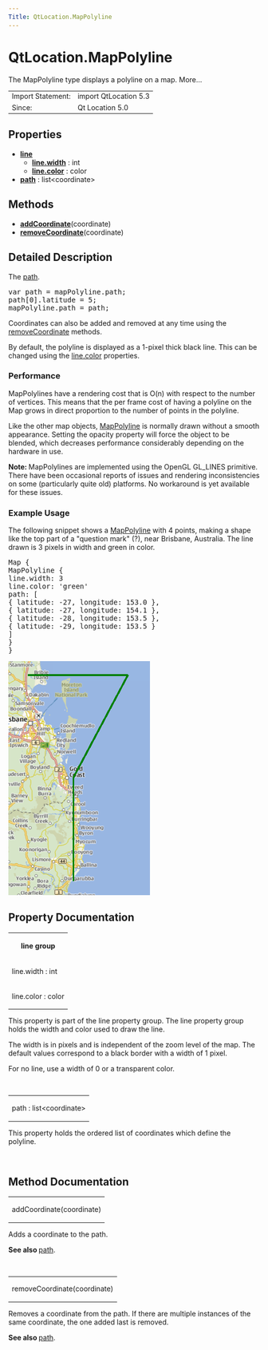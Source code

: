 ```yaml
---
Title: QtLocation.MapPolyline
---
```


# QtLocation.MapPolyline

<span class="subtitle"></span>
<!-- $$$MapPolyline-brief -->
<p>The MapPolyline type displays a polyline on a map. More...</p>
<!-- @@@MapPolyline -->
<table class="alignedsummary">
<tr><td class="memItemLeft rightAlign topAlign"> Import Statement:</td><td class="memItemRight bottomAlign"> import QtLocation 5.3</td></tr><tr><td class="memItemLeft rightAlign topAlign"> Since:</td><td class="memItemRight bottomAlign">  Qt Location 5.0</td></tr></table><ul>
</ul>
<h2 id="properties">Properties</h2>
<ul>
<li class="fn"><b><b><a href="#line-prop">line</a></b></b><ul>
<li class="fn"><b><b><a href="#line.width-prop">line.width</a></b></b> : int</li>
<li class="fn"><b><b><a href="#line.color-prop">line.color</a></b></b> : color</li>
</ul>
</li>
<li class="fn"><b><b><a href="#path-prop">path</a></b></b> : list&lt;coordinate&gt;</li>
</ul>
<h2 id="methods">Methods</h2>
<ul>
<li class="fn"><b><b><a href="#addCoordinate-method">addCoordinate</a></b></b>(coordinate)</li>
<li class="fn"><b><b><a href="#removeCoordinate-method">removeCoordinate</a></b></b>(coordinate)</li>
</ul>
<!-- $$$MapPolyline-description -->
<h2 id="details">Detailed Description</h2>
</p>
<p>The <a href="#path-prop">path</a>.</p>
<pre class="cpp">var path <span class="operator">=</span> mapPolyline<span class="operator">.</span>path;
path<span class="operator">[</span><span class="number">0</span><span class="operator">]</span><span class="operator">.</span>latitude <span class="operator">=</span> <span class="number">5</span>;
mapPolyline<span class="operator">.</span>path <span class="operator">=</span> path;</pre>
<p>Coordinates can also be added and removed at any time using the <a href="#removeCoordinate-method">removeCoordinate</a> methods.</p>
<p>By default, the polyline is displayed as a 1-pixel thick black line. This can be changed using the <a href="#line.color-prop">line.color</a> properties.</p>
<h3 >Performance</h3>
<p>MapPolylines have a rendering cost that is O(n) with respect to the number of vertices. This means that the per frame cost of having a polyline on the Map grows in direct proportion to the number of points in the polyline.</p>
<p>Like the other map objects, <a href="#">MapPolyline</a> is normally drawn without a smooth appearance. Setting the opacity property will force the object to be blended, which decreases performance considerably depending on the hardware in use.</p>
<p><b>Note: </b>MapPolylines are implemented using the OpenGL GL_LINES primitive. There have been occasional reports of issues and rendering inconsistencies on some (particularly quite old) platforms. No workaround is yet available for these issues.</p>
<h3 >Example Usage</h3>
<p>The following snippet shows a <a href="#">MapPolyline</a> with 4 points, making a shape like the top part of a &quot;question mark&quot; (?), near Brisbane, Australia. The line drawn is 3 pixels in width and green in color.</p>
<pre class="cpp">Map {
MapPolyline {
line<span class="operator">.</span>width: <span class="number">3</span>
line<span class="operator">.</span>color: <span class="char">'green'</span>
path: <span class="operator">[</span>
{ latitude: <span class="operator">-</span><span class="number">27</span><span class="operator">,</span> longitude: <span class="number">153.0</span> }<span class="operator">,</span>
{ latitude: <span class="operator">-</span><span class="number">27</span><span class="operator">,</span> longitude: <span class="number">154.1</span> }<span class="operator">,</span>
{ latitude: <span class="operator">-</span><span class="number">28</span><span class="operator">,</span> longitude: <span class="number">153.5</span> }<span class="operator">,</span>
{ latitude: <span class="operator">-</span><span class="number">29</span><span class="operator">,</span> longitude: <span class="number">153.5</span> }
<span class="operator">]</span>
}
}</pre>
<p class="centerAlign"><img src="../../../media/api-mappolyline.png" alt="" /></p><!-- @@@MapPolyline -->
<h2>Property Documentation</h2>
<!-- $$$line -->
<table class="qmlname"><tr valign="top" id="line-prop"><th class="centerAlign"><p><b>line group</b></p></th></tr><tr valign="top" id="line.width-prop"><td class="tblQmlPropNode"><p><span class="name">line.width</span> : <span class="type">int</span></p></td></tr><tr valign="top" id="line.color-prop"><td class="tblQmlPropNode"><p><span class="name">line.color</span> : <span class="type">color</span></p></td></tr></table><p>This property is part of the line property group. The line property group holds the width and color used to draw the line.</p>
<p>The width is in pixels and is independent of the zoom level of the map. The default values correspond to a black border with a width of 1 pixel.</p>
<p>For no line, use a width of 0 or a transparent color.</p>
<!-- @@@line -->
<br/>
<!-- $$$path -->
<table class="qmlname"><tr valign="top" id="path-prop"><td class="tblQmlPropNode"><p><span class="name">path</span> : <span class="type">list</span>&lt;<span class="type">coordinate</span>&gt;</p></td></tr></table><p>This property holds the ordered list of coordinates which define the polyline.</p>
<!-- @@@path -->
<br/>
<h2>Method Documentation</h2>
<!-- $$$addCoordinate -->
<table class="qmlname"><tr valign="top" id="addCoordinate-method"><td class="tblQmlFuncNode"><p><span class="name">addCoordinate</span>(<span class="type">coordinate</span>)</p></td></tr></table><p>Adds a coordinate to the path.</p>
<p><b>See also </b><a href="#path-prop">path</a>.</p>
<!-- @@@addCoordinate -->
<br/>
<!-- $$$removeCoordinate -->
<table class="qmlname"><tr valign="top" id="removeCoordinate-method"><td class="tblQmlFuncNode"><p><span class="name">removeCoordinate</span>(<span class="type">coordinate</span>)</p></td></tr></table><p>Removes a coordinate from the path. If there are multiple instances of the same coordinate, the one added last is removed.</p>
<p><b>See also </b><a href="#path-prop">path</a>.</p>
<!-- @@@removeCoordinate -->
<br/>
